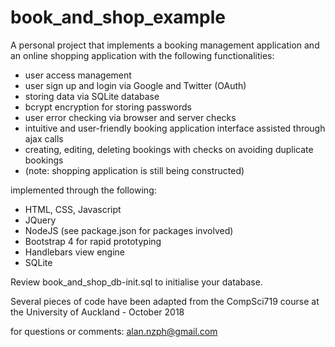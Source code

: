 # book_and_shop_example

A personal project that implements a booking management application and an online shopping application with the following functionalities:
- user access management
- user sign up and login via Google and Twitter (OAuth)
- storing data via SQLite database
- bcrypt encryption for storing passwords
- user error checking via browser and server checks
- intuitive and user-friendly booking application interface assisted through ajax calls
- creating, editing, deleting bookings with checks on avoiding duplicate bookings
- (note: shopping application is still being constructed)

implemented through the following:
- HTML, CSS, Javascript
- JQuery
- NodeJS (see package.json for packages involved)
- Bootstrap 4 for rapid prototyping
- Handlebars view engine
- SQLite

Review book_and_shop_db-init.sql to initialise your database.

Several pieces of code have been adapted from the CompSci719 course at the University of Auckland - October 2018

for questions or comments: alan.nzph@gmail.com
